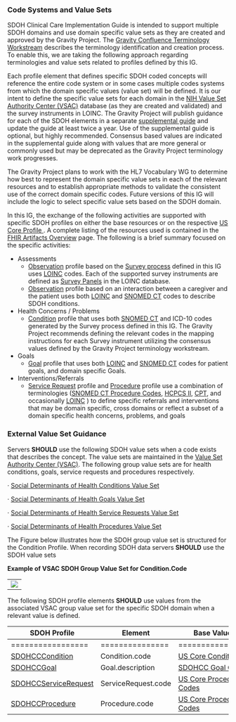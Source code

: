 ###  Code Systems and Value Sets

SDOH Clinical Care Implementation Guide is intended to support multiple SDOH domains and use domain specific value sets as they are created and approved by the Gravity Project.  The [Gravity Confluence Terminology Workstream](https://confluence.hl7.org/display/GRAV/Terminology+Workstream+Dashboard) describes the terminology identification and creation process.  To enable this, we are taking the following approach regarding terminologies and value sets related to profiles defined by this IG.

Each profile element that defines specific SDOH coded concepts will reference the entire code system or in some cases multiple codes systems from which the domain specific values (value set) will be defined.  It is our intent to define the specific value sets for each domain in the [NIH Value Set Authority Center (VSAC)](https://vsac.nlm.nih.gov/) database (as they are created and validated) and the survey instruments in LOINC.  The Gravity Project will publish guidance for each of the SDOH elements in a separate [supplemental guide](https://confluence.hl7.org/display/GRAV/Supplemental+Guide) and update the guide at least twice a year.  Use of the supplemental guide is optional, but highly recommended.  Consensus based values are indicated in the supplemental guide along with values that are more general or commonly used but may be deprecated as the Gravity Project terminology work progresses.  

The Gravity Project plans to work with the HL7 Vocabulary WG to determine how best to represent the domain specific value sets in each of the relevant resources and to establish appropriate methods to validate the consistent use of the correct domain specific codes. Future versions of this IG will include the logic to select specific value sets based on the SDOH domain.

In this IG, the exchange of the following activities are supported with specific SDOH profiles on either the base resources or on the respective [US Core Profile ](http://{{site.data.fhir.ver.uscore}}/index.html). A complete listing of the resources used is contained in the [FHIR Artifacts Overview](fhir_artifacts_overview.html) page.  The following is a brief summary focused on the specific activities:

* Assessments
  * [Observation](StructureDefinition-SDOHCC-ObservationScreeningResponse.html) profile based on the [Survey process](survey_instrument_support.html) defined in this IG uses [LOINC](https://loinc.org/) codes.  Each of the supported survey instruments are defined as [Survey Panels](https://loinc.org/panels/category/survey-instruments/) in the LOINC database. 
  * [Observation](StructureDefinition-SDOHCC-ObservationAssessment.html) profile based on an interaction between a caregiver and the patient uses both [LOINC](https://loinc.org/)  and [SNOMED CT](http://www.snomed.org/) codes to describe SDOH conditions.
* Health Concerns / Problems 
  * [Condition](StructureDefinition-SDOHCC-Condition.html) profile that uses both [SNOMED CT](http://www.snomed.org/) and ICD-10 codes generated by the Survey process defined in this IG.  The Gravity Project recommends defining the relevant codes in the mapping instructions for each Survey instrument utilizing the consensus values defined by the Gravity Project terminology workstream.
* Goals
  *  [Goal](StructureDefinition-SDOHCC-Goal.html) profile that uses both [LOINC](https://loinc.org/)  and [SNOMED CT](http://www.snomed.org/) codes for patient goals, and domain specific Goals.
* Interventions/Referrals 
  * [Service Request](StructureDefinition-SDOHCC-ServiceRequest.html) profile and [Procedure](StructureDefinition-SDOHCC-Procedure.html) profile use a combination of terminologies ([SNOMED CT Procedure Codes](http://www.snomed.org/), [HCPCS II](https://terminology.hl7.org/2.1.0/CodeSystem-HCPCS-all-codes.html), [CPT](http://{{site.data.fhir.ver.hl7tx}}/CodeSystem-v3-cpt-r.html), and occasionally [LOINC](https://loinc.org/)  ) to define specific referrals and interventions that may be domain specific, cross domains or reflect a subset of a domain specific health concerns, problems, and goals

###  External Value Set Guidance

Servers  **SHOULD** use the following SDOH value sets when a code exists that describes the concept.  The value sets are maintained in the [Value Set Authority Center (VSAC)](https://vsac.nlm.nih.gov/).  The following group value sets are for health conditions, goals, service requests and procedures respectively.

·    [Social Determinants of Health Conditions Value Set](https://vsac.nlm.nih.gov/valueset/2.16.840.1.113762.1.4.1196.788/expansion)

·    [Social Determinants of Health Goals Value Set](https://vsac.nlm.nih.gov/valueset/2.16.840.1.113762.1.4.1247.71/expansion)

·    [Social Determinants of Health Service Requests Value Set](https://vsac.nlm.nih.gov/valueset/2.16.840.1.113762.1.4.1196.790/expansion)

·    [Social Determinants of Health Procedures Value Set](https://vsac.nlm.nih.gov/valueset/2.16.840.1.113762.1.4.1196.789/expansion)

The Figure below illustrates how the SDOH group value set is structured for the  Condition Profile. When recording SDOH data servers **SHOULD** use the SDOH value sets 

 **Example of VSAC SDOH Group Value Set for Condition.Code**

<table><tr><td><img src="VSACValueSet.jpg" /></td></tr></table>

The following SDOH profile elements  **SHOULD** use values from the associated VSAC group value set for the specific SDOH domain when a relevant value is defined.

| SDOH Profile                                                 | Element             | Base Value Set                                               | VSAC Group Value Set                                         |
| ------------------------------------------------------------ | ------------------- | ------------------------------------------------------------ | ------------------------------------------------------------ |
| =================                                            | ===============     | ==================                                           | +................................................................................................................+ |
| [SDOHCCCondition](StructureDefinition-SDOHCC-Condition.html) | Condition.code      | [US Core Condition Code](http://hl7.org/fhir/us/core/ValueSet/us-core-condition-code) | [Social Determinants of Health Conditions Value Set](https://vsac.nlm.nih.gov/valueset/2.16.840.1.113762.1.4.1196.788/expansion) |
| [SDOHCCGoal](StructureDefinition-SDOHCC-Goal.html)           | Goal.description    | [SDOHCC Goal Codes](http://hl7.org/fhir/us/sdoh-clinicalcare/STU1/ValueSet-SDOHCC-ValueSetLOINCSNOMEDCT.html) | [Social Determinants of Health Goals Value Set](https://vsac.nlm.nih.gov/valueset/2.16.840.1.113762.1.4.1247.71/expansion) |
| [SDOHCCServiceRequest](StructureDefinition-SDOHCC-ServiceRequest.html) | ServiceRequest.code | [US Core Procedure Codes](http://hl7.org/fhir/us/core/ValueSet/us-core-procedure-code) | [Social Determinants of Health Service Requests Value Set](https://vsac.nlm.nih.gov/valueset/2.16.840.1.113762.1.4.1196.790/expansion) |
| [SDOHCCProcedure](StructureDefinition-SDOHCC-Procedure.html) | Procedure.code      | [US Core Procedure Codes](http://hl7.org/fhir/us/core/ValueSet/us-core-procedure-code) | [Social Determinants of Health Procedures Value Set](https://vsac.nlm.nih.gov/valueset/2.16.840.1.113762.1.4.1196.789/expansion) |